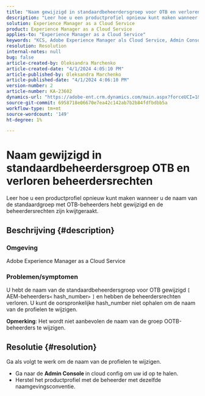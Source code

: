 ```yaml
---
title: "Naam gewijzigd in standaardbeheerdersgroep voor OTB en verloren beheerdersrechten"
description: "Leer hoe u een productprofiel opnieuw kunt maken wanneer u de naam van de groep OOTB-beheerders hebt gewijzigd en de beheerdersrechten hebt verloren."
solution: Experience Manager as a Cloud Service
product: Experience Manager as a Cloud Service
applies-to: "Experience Manager as a Cloud Service"
keywords: "KCS, Adobe Experience Manager als Cloud Service, Admin Console, Productprofiel"
resolution: Resolution
internal-notes: null
bug: false
article-created-by: Oleksandra Marchenko
article-created-date: "4/1/2024 4:05:10 PM"
article-published-by: Oleksandra Marchenko
article-published-date: "4/1/2024 4:06:10 PM"
version-number: 2
article-number: KA-23602
dynamics-url: "https://adobe-ent.crm.dynamics.com/main.aspx?forceUCI=1&pagetype=entityrecord&etn=knowledgearticle&id=678b349c-41f0-ee11-904c-6045bd006149"
source-git-commit: 6958718e06670e7ea42c142ab7b2b84fdfbdbb5a
workflow-type: tm+mt
source-wordcount: '149'
ht-degree: 1%

---
```


# Naam gewijzigd in standaardbeheerdersgroep OTB en verloren beheerdersrechten


Leer hoe u een productprofiel opnieuw kunt maken wanneer u de naam van de standaardgroep met OTB-beheerders hebt gewijzigd en de beheerdersrechten zijn kwijtgeraakt.

## Beschrijving {#description}


### Omgeving

Adobe Experience Manager as a Cloud Service

### Problemen/symptomen

U hebt de naam van de standaardbeheerdersgroep voor OTB gewijzigd `[` AEM-beheerders`<` hash_number`>` `]`  en hebben de beheerdersrechten verloren. U kunt de oorspronkelijke hash_number niet ophalen om de naam van de profielen te wijzigen.



<b>Opmerking</b>: Het wordt niet aanbevolen de naam van de groep OOTB-beheerders te wijzigen.


## Resolutie {#resolution}


Ga als volgt te werk om de naam van de profielen te wijzigen.

- Ga naar de <b>Admin Console </b>in cloud config om uw id op te halen.
- Herstel het productprofiel met de beheerder met dezelfde naamgevingsconventie.



